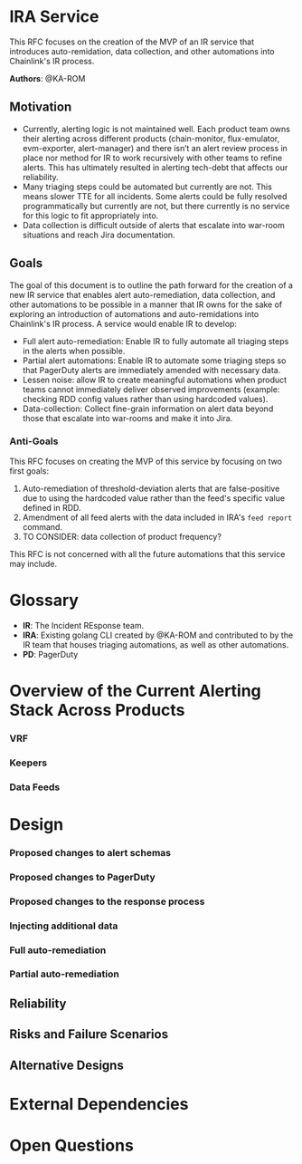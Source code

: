 # IRA Service
This RFC focuses on the creation of the MVP of an IR service that introduces auto-remidation, data collection, and other automations into Chainlink's IR process.


**Authors**: @KA-ROM


## Motivation


* Currently, alerting logic is not maintained well. Each product team owns their alerting across different products (chain-monitor, flux-emulator, evm-exporter, alert-manager) and there isn’t an alert review process in place nor method for IR to work recursively with other teams to refine alerts. This has ultimately resulted in alerting tech-debt that affects our reliability.
* Many triaging steps could be automated but currently are not. This means slower TTE for all incidents. Some alerts could be fully resolved programmatically but currently are not, but there currently is no service for this logic to fit appropriately into.
* Data collection is difficult outside of alerts that escalate into war-room situations and reach Jira documentation.


## Goals




The goal of this document is to outline the path forward for the creation of a new IR service that enables alert auto-remediation, data collection, and other automations to be possible in a manner that IR owns for the sake of exploring an introduction of automations and auto-remidations into Chainlink's IR process. A service would enable IR to develop:


* Full alert auto-remediation: Enable IR to fully automate all triaging steps in the alerts when possible.
* Partial alert automations: Enable IR to automate some triaging steps so that PagerDuty alerts are immediately amended with necessary data.
* Lessen noise: allow IR to create meaningful automations when product teams cannot immediately deliver observed improvements (example: checking RDD config values rather than using hardcoded values).
* Data-collection: Collect fine-grain information on alert data beyond those that escalate into war-rooms and make it into Jira.




### Anti-Goals


This RFC focuses on creating the MVP of this service by focusing on two first goals:
1. Auto-remediation of threshold-deviation alerts that are false-positive due to using the hardcoded value rather than the feed's specific value defined in RDD.
2. Amendment of all feed alerts with the data included in IRA's `feed report` command.
3. TO CONSIDER: data collection of product frequency?


This RFC is not concerned with all the future automations that this service may include.


# Glossary


* **IR**: The Incident REsponse team.
* **IRA**: Existing golang CLI created by @KA-ROM and contributed to by the IR team that houses triaging automations, as well as other automations.
* **PD**: PagerDuty


# Overview of the Current Alerting Stack Across Products


### VRF
### Keepers
### Data Feeds


# Design


### Proposed changes to alert schemas


### Proposed changes to PagerDuty


### Proposed changes to the response process


### Injecting additional data
### Full auto-remediation
### Partial auto-remediation






## Reliability
## Risks and Failure Scenarios
## Alternative Designs
# External Dependencies
# Open Questions



